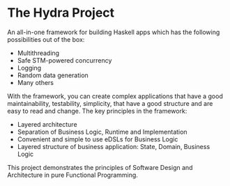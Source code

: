 The Hydra Project
=================

An all-in-one framework for building Haskell apps which has the following
possibilities out of the box:

- Multithreading
- Safe STM-powered concurrency
- Logging
- Random data generation
- Many others

With the framework, you can create complex applications that have
a good maintainability, testability, simplicity, that have a good structure
and are easy to read and change. The key principles in the framework:

- Layered architecture
- Separation of Business Logic, Runtime and Implementation
- Convenient and simple to use eDSLs for Business Logic
- Layered structure of business application: State, Domain, Business Logic

This project demonstrates the principles of Software Design and Architecture
in pure Functional Programming.
